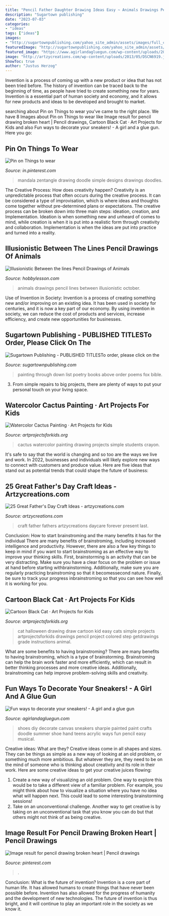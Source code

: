 ```yaml
---
title: "Pencil Father Daughter Drawing Ideas Easy ~ Animals Drawings Pencil Lines Between Illusionistic October"
description: "Sugartown publishing"
date: "2023-07-03"
categories:
- "ideas"
tags: ["ideas"]
images:
- "http://sugartownpublishing.com/yahoo_site_admin/assets/images/full_cover_small.45135712_std.jpg"
featuredImage: "http://sugartownpublishing.com/yahoo_site_admin/assets/images/full_cover_small.45135712_std.jpg"
featured_image: "https://www.agirlandagluegun.com/wp-content/uploads/2017/07/img_7455.jpg"
image: "http://artzycreations.com/wp-content/uploads/2013/05/DSCN6919.jpg"
ShowToc: true
author: "Justus Herzog"
---
```



Invention is a process of coming up with a new product or idea that has not been tried before. The history of invention can be traced back to the beginning of time, as people have tried to create something new for years. Invention is a essential part of human society and economy, and it allows for new products and ideas to be developed and brought to market.

	

		
searching about Pin on Things to wear you've came to the right place. We have 8 Images about Pin on Things to wear like Image result for pencil drawing broken heart | Pencil drawings, Cartoon Black Cat · Art Projects for Kids and also Fun ways to decorate your sneakers! - A girl and a glue gun. Here you go:
		
    
## Pin On Things To Wear

<img loading=lazy src="https://i.pinimg.com/originals/5e/df/0c/5edf0ccab22fd7f0c142488383922f19.jpg" onerror="this.onerror=null;this.src='https://tse1.mm.bing.net/th?id=OIP.NdSKBPcHnCySEnX4Ck5SvAHaLB&amp;pid=15.1';" alt="Pin on Things to wear">

_Source: in.pinterest.com_

>mandala zentangle drawing doodle simple designs drawings doodles. 

	

The Creative Process: How does creativity happen?
Creativity is an unpredictable process that often occurs during the creative process. It can be considered a type of improvisation, which is where ideas and thoughts come together without pre-determined plans or expectations. The creative process can be broken down into three main steps: ideation, creation, and Implementation. Ideation is when something new and unheard of comes to mind, while creation is when it is put into a realistic form through creativity and collaboration. Implementation is when the ideas are put into practice and turned into a reality.

    
## Illusionistic Between The Lines Pencil Drawings Of Animals

<img loading=lazy src="http://hobbylesson.com/wp-content/uploads/2018/09/Illusionistic-Between-the-lines-Pencil-Drawings-of-Animals.jpg" onerror="this.onerror=null;this.src='https://tse1.mm.bing.net/th?id=OIP.g8kzFsiu8BGyszfQKjCkHgHaEO&amp;pid=15.1';" alt="Illusionistic Between the lines Pencil Drawings of Animals">

_Source: hobbylesson.com_

>animals drawings pencil lines between illusionistic october. 

	

Use of Invention in Society:
Invention is a process of creating something new and/or improving on an existing idea. It has been used in society for centuries, and it is now a key part of our economy. By using invention in society, we can reduce the cost of products and services, increase efficiency, and create new opportunities for businesses.

    
## Sugartown Publishing - PUBLISHED TITLESTo Order, Please Click On The

<img loading=lazy src="http://sugartownpublishing.com/yahoo_site_admin/assets/images/full_cover_small.45135712_std.jpg" onerror="this.onerror=null;this.src='https://tse4.mm.bing.net/th?id=OIP.4Uifz-DbHvlVAHUy0ZWppQAAAA&amp;pid=15.1';" alt="Sugartown Publishing - PUBLISHED TITLESTo order, please click on the">

_Source: sugartownpublishing.com_

>painting through down list poetry books above order poems fox bible. 

	

3. From simple repairs to big projects, there are plenty of ways to put your personal touch on your living space.

    
## Watercolor Cactus Painting · Art Projects For Kids

<img loading=lazy src="https://artprojectsforkids.org/wp-content/uploads/2015/03/Cactus-Watercolor.jpg" onerror="this.onerror=null;this.src='https://tse3.mm.bing.net/th?id=OIP.pl2xQuybjtdg2oR_26rkFwHaJn&amp;pid=15.1';" alt="Watercolor Cactus Painting · Art Projects for Kids">

_Source: artprojectsforkids.org_

>cactus watercolor painting drawing projects simple students crayon. 

	

It's safe to say that the world is changing and so too are the ways we live and work. In 2022, businesses and individuals will likely explore new ways to connect with customers and produce value. Here are five ideas that stand out as potential trends that could shape the future of business:

    
## 25 Great Father&#039;s Day Craft Ideas - Artzycreations.com

<img loading=lazy src="http://artzycreations.com/wp-content/uploads/2013/05/DSCN6919.jpg" onerror="this.onerror=null;this.src='https://tse3.mm.bing.net/th?id=OIP.uHKA134regx1dUeCxbhdeQHaMJ&amp;pid=15.1';" alt="25 Great Father&#039;s Day Craft Ideas - artzycreations.com">

_Source: artzycreations.com_

>craft father fathers artzycreations daycare forever present last. 

	

Conclusion: How to start brainstroming and the many benefits it has for the individual
There are many benefits of brainstroming, including increased intelligence and productivity. However, there are also a few key things to keep in mind if you want to start brainstroming as an effective way to improve your thinking skills. First, brainstorming is an activity that can be very distracting. Make sure you have a clear focus on the problem or issue at hand before starting withbrainstorming. Additionally, make sure you are regularly practicing brainstroming so that it becomessecond nature. Finally, be sure to track your progress inbrainstroming so that you can see how well it is working for you.

    
## Cartoon Black Cat · Art Projects For Kids

<img loading=lazy src="https://artprojectsforkids.org/wp-content/uploads/2014/10/black-cat-650-e1417928806363.jpg" onerror="this.onerror=null;this.src='https://tse2.mm.bing.net/th?id=OIP.AUQi_cvu_illYS7fvVGWhwHaJl&amp;pid=15.1';" alt="Cartoon Black Cat · Art Projects for Kids">

_Source: artprojectsforkids.org_

>cat halloween drawing draw cartoon kid easy cats simple projects artprojectsforkids drawings pencil project colored step getdrawings grade instructions animal. 

	

What are some benefits to having brainstroming?
There are many benefits to having brainstroming, which is a type of brainstorming. Brainstroming can help the brain work faster and more efficiently, which can result in better thinking processes and more creative ideas. Additionally, brainstroming can help improve problem-solving skills and creativity.

    
## Fun Ways To Decorate Your Sneakers! - A Girl And A Glue Gun

<img loading=lazy src="https://www.agirlandagluegun.com/wp-content/uploads/2017/07/img_7455.jpg" onerror="this.onerror=null;this.src='https://tse3.mm.bing.net/th?id=OIP.BqdSDBPMmSt8A6YRCYhk9gAAAA&amp;pid=15.1';" alt="Fun ways to decorate your sneakers! - A girl and a glue gun">

_Source: agirlandagluegun.com_

>shoes diy decorate canvas sneakers sharpie painted paint crafts doodle summer shoe hand teens acrylic ways fun pencil easy musical. 

	

Creative ideas: What are they?
Creative ideas come in all shapes and sizes. They can be things as simple as a new way of looking at an old problem, or something much more ambitious. But whatever they are, they need to be on the mind of someone who is thinking about creativity and its role in their work. Here are some creative ideas to get your creative juices flowing: 
1) Create a new way of visualizing an old problem. One way to explore this would be to take a different view of a familiar problem. For example, you might think about how to visualize a situation where you have no idea what will happen next. This could lead to some interesting brainstorming sessions! 
2) Take on an unconventional challenge. Another way to get creative is by taking on an unconventional task that you know you can do but that others might not think of as being creative.

    
## Image Result For Pencil Drawing Broken Heart | Pencil Drawings

<img loading=lazy src="https://i.pinimg.com/736x/45/a1/ef/45a1ef8c1006b7dbc7b7a46bb60d0620.jpg" onerror="this.onerror=null;this.src='https://tse2.mm.bing.net/th?id=OIP.ccWrKL-h3guA9IVBFtODbgHaD4&amp;pid=15.1';" alt="Image result for pencil drawing broken heart | Pencil drawings">

_Source: pinterest.com_

>. 

	

Conclusion: What is the future of invention?
Invention is a core part of human life. It has allowed humans to create things that have never been possible before. Invention has also allowed for the progress of humanity and the development of new technologies. The future of invention is thus bright, and it will continue to play an important role in the society as we know it.

